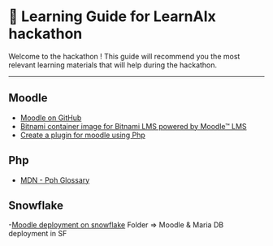 # 🚀 Learning Guide for LearnAIx hackathon

Welcome to the hackathon ! This guide will recommend you the most relevant learning materials that will help during the hackathon.

---

## Moodle

- [Moodle on GitHub](https://github.com/moodle/moodle)
- [Bitnami container image for Bitnami LMS powered by Moodle™ LMS](https://hub.docker.com/r/bitnami/moodle)
- [Create a plugin for moodle using Php](https://moodledev.io/general/app/development/plugins-development-guide)

## Php

- [MDN - Pph Glossary](https://developer.mozilla.org/en-US/docs/Glossary/PHP)

## Snowflake

-[Moodle deployment on snowflake](https://drive.google.com/drive/folders/1Iyr9_dmznDwIn44FY1ZoUHmruDfu7UQ7?usp=sharing) Folder => Moodle & Maria DB deployment in SF

